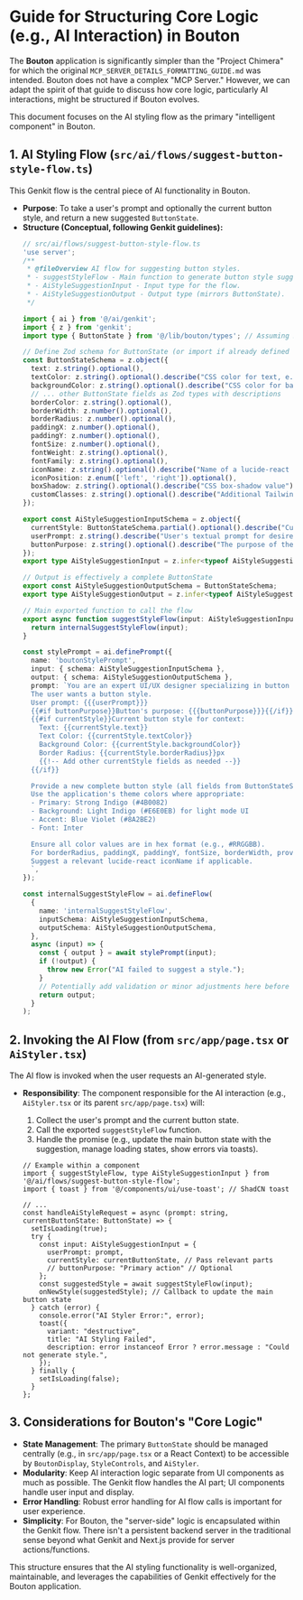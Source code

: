 
# Guide for Structuring Core Logic (e.g., AI Interaction) in Bouton

The **Bouton** application is significantly simpler than the "Project Chimera" for which the original `MCP_SERVER_DETAILS_FORMATTING_GUIDE.md` was intended. Bouton does not have a complex "MCP Server." However, we can adapt the spirit of that guide to discuss how core logic, particularly AI interactions, might be structured if Bouton evolves.

This document focuses on the AI styling flow as the primary "intelligent component" in Bouton.

## 1. AI Styling Flow (`src/ai/flows/suggest-button-style-flow.ts`)

This Genkit flow is the central piece of AI functionality in Bouton.

*   **Purpose**: To take a user's prompt and optionally the current button style, and return a new suggested `ButtonState`.
*   **Structure (Conceptual, following Genkit guidelines):**
    ```typescript
    // src/ai/flows/suggest-button-style-flow.ts
    'use server';
    /**
     * @fileOverview AI flow for suggesting button styles.
     * - suggestStyleFlow - Main function to generate button style suggestions.
     * - AiStyleSuggestionInput - Input type for the flow.
     * - AiStyleSuggestionOutput - Output type (mirrors ButtonState).
     */

    import { ai } from '@/ai/genkit';
    import { z } from 'genkit';
    import type { ButtonState } from '@/lib/bouton/types'; // Assuming ButtonState type

    // Define Zod schema for ButtonState (or import if already defined elsewhere)
    const ButtonStateSchema = z.object({
      text: z.string().optional(),
      textColor: z.string().optional().describe("CSS color for text, e.g., #RRGGBB"),
      backgroundColor: z.string().optional().describe("CSS color for background, e.g., #RRGGBB"),
      // ... other ButtonState fields as Zod types with descriptions
      borderColor: z.string().optional(),
      borderWidth: z.number().optional(),
      borderRadius: z.number().optional(),
      paddingX: z.number().optional(),
      paddingY: z.number().optional(),
      fontSize: z.number().optional(),
      fontWeight: z.string().optional(),
      fontFamily: z.string().optional(),
      iconName: z.string().optional().describe("Name of a lucide-react icon, e.g., 'Sparkles'"),
      iconPosition: z.enum(['left', 'right']).optional(),
      boxShadow: z.string().optional().describe("CSS box-shadow value"),
      customClasses: z.string().optional().describe("Additional Tailwind CSS classes"),
    });
    
    export const AiStyleSuggestionInputSchema = z.object({
      currentStyle: ButtonStateSchema.partial().optional().describe("Current style of the button, if any."),
      userPrompt: z.string().describe("User's textual prompt for desired style."),
      buttonPurpose: z.string().optional().describe("The purpose of the button, e.g., 'Submit form'."),
    });
    export type AiStyleSuggestionInput = z.infer<typeof AiStyleSuggestionInputSchema>;
    
    // Output is effectively a complete ButtonState
    export const AiStyleSuggestionOutputSchema = ButtonStateSchema;
    export type AiStyleSuggestionOutput = z.infer<typeof AiStyleSuggestionOutputSchema>;

    // Main exported function to call the flow
    export async function suggestStyleFlow(input: AiStyleSuggestionInput): Promise<AiStyleSuggestionOutput> {
      return internalSuggestStyleFlow(input);
    }

    const stylePrompt = ai.definePrompt({
      name: 'boutonStylePrompt',
      input: { schema: AiStyleSuggestionInputSchema },
      output: { schema: AiStyleSuggestionOutputSchema },
      prompt: `You are an expert UI/UX designer specializing in button design.
      The user wants a button style.
      User prompt: {{{userPrompt}}}
      {{#if buttonPurpose}}Button's purpose: {{{buttonPurpose}}}{{/if}}
      {{#if currentStyle}}Current button style for context: 
        Text: {{currentStyle.text}}
        Text Color: {{currentStyle.textColor}}
        Background Color: {{currentStyle.backgroundColor}}
        Border Radius: {{currentStyle.borderRadius}}px
        {{!-- Add other currentStyle fields as needed --}}
      {{/if}}

      Provide a new complete button style (all fields from ButtonStateSchema) that meets the user's request.
      Use the application's theme colors where appropriate:
      - Primary: Strong Indigo (#4B0082)
      - Background: Light Indigo (#E6E0EB) for light mode UI
      - Accent: Blue Violet (#8A2BE2)
      - Font: Inter

      Ensure all color values are in hex format (e.g., #RRGGBB).
      For borderRadius, paddingX, paddingY, fontSize, borderWidth, provide numeric values (pixels).
      Suggest a relevant lucide-react iconName if applicable.
      `,
    });
    
    const internalSuggestStyleFlow = ai.defineFlow(
      {
        name: 'internalSuggestStyleFlow',
        inputSchema: AiStyleSuggestionInputSchema,
        outputSchema: AiStyleSuggestionOutputSchema,
      },
      async (input) => {
        const { output } = await stylePrompt(input);
        if (!output) {
          throw new Error("AI failed to suggest a style.");
        }
        // Potentially add validation or minor adjustments here before returning
        return output;
      }
    );
    ```

## 2. Invoking the AI Flow (from `src/app/page.tsx` or `AiStyler.tsx`)

The AI flow is invoked when the user requests an AI-generated style.

*   **Responsibility**: The component responsible for the AI interaction (e.g., `AiStyler.tsx` or its parent `src/app/page.tsx`) will:
    1.  Collect the user's prompt and the current button state.
    2.  Call the exported `suggestStyleFlow` function.
    3.  Handle the promise (e.g., update the main button state with the suggestion, manage loading states, show errors via toasts).

    ```tsx
    // Example within a component
    import { suggestStyleFlow, type AiStyleSuggestionInput } from '@/ai/flows/suggest-button-style-flow';
    import { toast } from '@/components/ui/use-toast'; // ShadCN toast

    // ...
    const handleAiStyleRequest = async (prompt: string, currentButtonState: ButtonState) => {
      setIsLoading(true);
      try {
        const input: AiStyleSuggestionInput = {
          userPrompt: prompt,
          currentStyle: currentButtonState, // Pass relevant parts
          // buttonPurpose: "Primary action" // Optional
        };
        const suggestedStyle = await suggestStyleFlow(input);
        onNewStyle(suggestedStyle); // Callback to update the main button state
      } catch (error) {
        console.error("AI Styler Error:", error);
        toast({
          variant: "destructive",
          title: "AI Styling Failed",
          description: error instanceof Error ? error.message : "Could not generate style.",
        });
      } finally {
        setIsLoading(false);
      }
    };
    ```

## 3. Considerations for Bouton's "Core Logic"

*   **State Management**: The primary `ButtonState` should be managed centrally (e.g., in `src/app/page.tsx` or a React Context) to be accessible by `BoutonDisplay`, `StyleControls`, and `AiStyler`.
*   **Modularity**: Keep AI interaction logic separate from UI components as much as possible. The Genkit flow handles the AI part; UI components handle user input and display.
*   **Error Handling**: Robust error handling for AI flow calls is important for user experience.
*   **Simplicity**: For Bouton, the "server-side" logic is encapsulated within the Genkit flow. There isn't a persistent backend server in the traditional sense beyond what Genkit and Next.js provide for server actions/functions.

This structure ensures that the AI styling functionality is well-organized, maintainable, and leverages the capabilities of Genkit effectively for the Bouton application.
